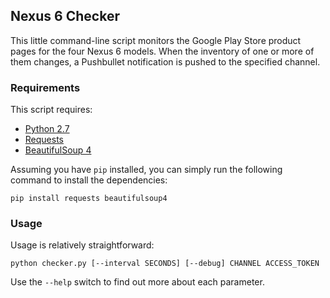 ## Nexus 6 Checker

This little command-line script monitors the Google Play Store product pages for the four Nexus 6 models. When the inventory of one or more of them changes, a Pushbullet notification is pushed to the specified channel.

### Requirements

This script requires:

* [Python 2.7](https://www.python.org/)
* [Requests](https://pypi.python.org/pypi/requests)
* [BeautifulSoup 4](https://pypi.python.org/pypi/beautifulsoup4)

Assuming you have `pip` installed, you can simply run the following command to install the dependencies:

    pip install requests beautifulsoup4

### Usage

Usage is relatively straightforward:

    python checker.py [--interval SECONDS] [--debug] CHANNEL ACCESS_TOKEN

Use the `--help` switch to find out more about each parameter.
